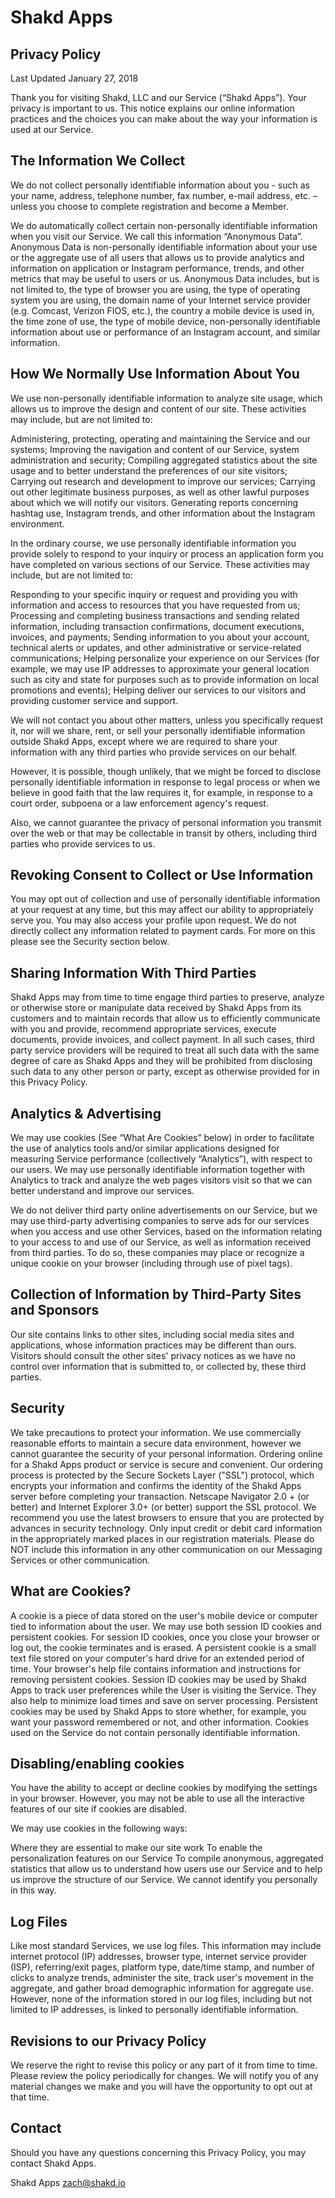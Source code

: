 # Shakd Apps
## Privacy Policy

Last Updated January 27, 2018

Thank you for visiting Shakd, LLC and our Service (“Shakd Apps”). Your privacy is important to us. This notice explains our online information practices and the choices you can make about the way your information is used at our Service.

## The Information We Collect

We do not collect personally identifiable information about you - such as your name, address, telephone number, fax number, e-mail address, etc. – unless you choose to complete registration and become a Member.

We do automatically collect certain non-personally identifiable information when you visit our Service. We call this information “Anonymous Data”. Anonymous Data is non-personally identifiable information about your use or the aggregate use of all users that allows us to provide analytics and information on application or Instagram performance, trends, and other metrics that may be useful to users or us. Anonymous Data includes, but is not limited to, the type of browser you are using, the type of operating system you are using, the domain name of your Internet service provider (e.g. Comcast, Verizon FIOS, etc.), the country a mobile device is used in, the time zone of use, the type of mobile device, non-personally identifiable information about use or performance of an Instagram account, and similar information. 

## How We Normally Use Information About You

We use non-personally identifiable information to analyze site usage, which allows us to improve the design and content of our site. These activities may include, but are not limited to:

Administering, protecting, operating and maintaining the Service and our systems;
Improving the navigation and content of our Service, system administration and security;
Compiling aggregated statistics about the site usage and to better understand the preferences of our site visitors;
Carrying out research and development to improve our services;
Carrying out other legitimate business purposes, as well as other lawful purposes about which we will notify our visitors.
Generating reports concerning hashtag use, Instagram trends, and other information about the Instagram environment.

In the ordinary course, we use personally identifiable information you provide solely to respond to your inquiry or process an application form you have completed on various sections of our Service. These activities may include, but are not limited to:

Responding to your specific inquiry or request and providing you with information and access to resources that you have requested from us;
Processing and completing business transactions and sending related information, including transaction confirmations, document executions, invoices, and payments;
Sending information to you about your account, technical alerts or updates, and other administrative or service-related communications;
Helping personalize your experience on our Services (for example, we may use IP addresses to approximate your general location such as city and state for purposes such as to provide information on local promotions and events);
Helping deliver our services to our visitors and providing customer service and support.

We will not contact you about other matters, unless you specifically request it, nor will we share, rent, or sell your personally identifiable information outside Shakd Apps, except where we are required to share your information with any third parties who provide services on our behalf. 

However, it is possible, though unlikely, that we might be forced to disclose personally identifiable information in response to legal process or when we believe in good faith that the law requires it, for example, in response to a court order, subpoena or a law enforcement agency's request. 

Also, we cannot guarantee the privacy of personal information you transmit over the web or that may be collectable in transit by others, including third parties who provide services to us.

## Revoking Consent to Collect or Use Information

You may opt out of collection and use of personally identifiable information at your request at any time, but this may affect our ability to appropriately serve you. You may also access your profile upon request. We do not directly collect any information related to payment cards. For more on this please see the Security section below.

## Sharing Information With Third Parties

Shakd Apps may from time to time engage third parties to preserve, analyze or otherwise store or manipulate data received by Shakd Apps from its customers and to maintain records that allow us to efficiently communicate with you and provide, recommend appropriate services, execute documents, provide invoices, and collect payment. In all such cases, third party service providers will be required to treat all such data with the same degree of care as Shakd Apps and they will be prohibited from disclosing such data to any other person or party, except as otherwise provided for in this Privacy Policy.

## Analytics & Advertising

We may use cookies (See “What Are Cookies” below) in order to facilitate the use of analytics tools and/or similar applications designed for measuring Service performance (collectively “Analytics”), with respect to our users. We may use personally identifiable information together with Analytics to track and analyze the web pages visitors visit so that we can better understand and improve our services.

We do not deliver third party online advertisements on our Service, but we may use third-party advertising companies to serve ads for our services when you access and use other Services, based on the information relating to your access to and use of our Service, as well as information received from third parties. To do so, these companies may place or recognize a unique cookie on your browser (including through use of pixel tags).

## Collection of Information by Third-Party Sites and Sponsors

Our site contains links to other sites, including social media sites and applications, whose information practices may be different than ours. Visitors should consult the other sites' privacy notices as we have no control over information that is submitted to, or collected by, these third parties.

## Security

We take precautions to protect your information. We use commercially reasonable efforts to maintain a secure data environment, however we cannot guarantee the security of your personal information. Ordering online for a Shakd Apps product or service is secure and convenient. Our ordering process is protected by the Secure Sockets Layer ("SSL") protocol, which encrypts your information and confirms the identity of the Shakd Apps server before completing your transaction. Netscape Navigator 2.0 + (or better) and Internet Explorer 3.0+ (or better) support the SSL protocol. We recommend you use the latest browsers to ensure that you are protected by advances in security technology. Only input credit or debit card information in the appropriately marked places in our registration materials. Please do NOT include this information in any other communication on our Messaging Services or other communication.  

## What are Cookies?

A cookie is a piece of data stored on the user's mobile device or computer tied to information about the user. We may use both session ID cookies and persistent cookies. For session ID cookies, once you close your browser or log out, the cookie terminates and is erased. A persistent cookie is a small text file stored on your computer's hard drive for an extended period of time. Your browser's help file contains information and instructions for removing persistent cookies. Session ID cookies may be used by Shakd Apps to track user preferences while the User is visiting the Service. They also help to minimize load times and save on server processing. Persistent cookies may be used by Shakd Apps to store whether, for example, you want your password remembered or not, and other information. Cookies used on the Service do not contain personally identifiable information.

## Disabling/enabling cookies

You have the ability to accept or decline cookies by modifying the settings in your browser. However, you may not be able to use all the interactive features of our site if cookies are disabled.  

We may use cookies in the following ways:

Where they are essential to make our site work
To enable the personalization features on our Service
To compile anonymous, aggregated statistics that allow us to understand how users use our Service and to help us improve the structure of our Service. We cannot identify you personally in this way.

## Log Files

Like most standard Services, we use log files. This information may include internet protocol (IP) addresses, browser type, internet service provider (ISP), referring/exit pages, platform type, date/time stamp, and number of clicks to analyze trends, administer the site, track user's movement in the aggregate, and gather broad demographic information for aggregate use. However, none of the information stored in our log files, including but not limited to IP addresses, is linked to personally identifiable information.

## Revisions to our Privacy Policy

We reserve the right to revise this policy or any part of it from time to time. Please review the policy periodically for changes. We will notify you of any material changes we make and you will have the opportunity to opt out at that time.

## Contact

Should you have any questions concerning this Privacy Policy, you may contact Shakd Apps.

Shakd Apps
zach@shakd.io
